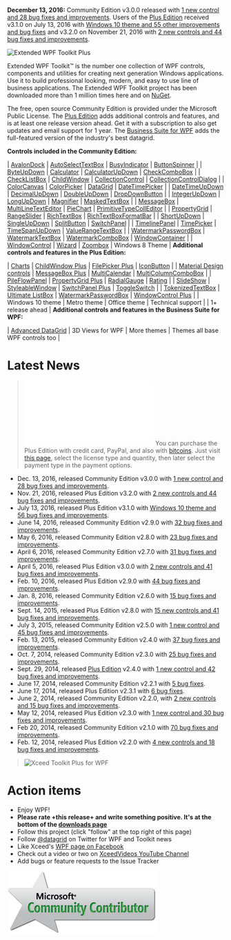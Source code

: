 **December 13, 2016:** Community Edition v3.0.0 released with [1 new control and 28 bug fixes and improvements](http://wpftoolkit.codeplex.com/wikipage?title=Improvements300). Users of the [Plus Edition](http://wpftoolkit.codeplex.com/wikipage?title=Compare%20Editions) received v3.1.0 on July 13, 2016 with [Windows 10 theme and 55 other improvements and bug fixes](http://wpftoolkit.codeplex.com/wikipage?title=Improvements300#Plus310) and v3.2.0 on November 21, 2016 with [2 new controls and 44 bug fixes and improvements](http://wpftoolkit.codeplex.com/wikipage?title=Improvements300#Plus320).

![Extended WPF Toolkit Plus](Home_big-banner-toolkit.png|https://wpftoolkit.codeplex.com/wikipage?title=Compare%20Editions)

Extended WPF Toolkit™ is the number one collection of WPF controls, components and utilities for creating next generation Windows applications. Use it to build professional looking, modern, and easy to use line of business applications. The Extended WPF Toolkit project has been downloaded more than 1 million times here and on [NuGet](http://www.nuget.org/packages/Extended.Wpf.Toolkit/).

The free, open source Community Edition is provided under the Microsoft Public License. The [Plus Edition](https://wpftoolkit.codeplex.com/wikipage?title=Compare%20Editions) adds additional controls and features, and is at least one release version ahead. Get it with a subscription to also get updates and email support for 1 year. The [Business Suite for WPF](https://xceed.com/xceed-business-suite-for-wpf/) adds the full-featured version of the industry's best datagrid.

**Controls included in the Community Edition:**

| [AvalonDock](AvalonDock) | [AutoSelectTextBox](AutoSelectTextBox) | [BusyIndicator](BusyIndicator) | [ButtonSpinner](ButtonSpinner) | 
| [ByteUpDown](ByteUpDown) | [Calculator](Calculator) | [CalculatorUpDown](CalculatorUpDown) | [CheckComboBox](CheckComboBox) |
| [CheckListBox](CheckListBox) | [ChildWindow](ChildWindow) | [CollectionControl](CollectionControl) | [CollectionControlDialog](CollectionControlDialog) |
| [ColorCanvas](ColorCanvas) | [ColorPicker](ColorPicker) | [DataGrid](DataGrid) | [DateTimePicker](DateTimePicker) |
| [DateTimeUpDown](DateTimeUpDown) | [DecimalUpDown](DecimalUpDown) | [DoubleUpDown](DoubleUpDown) | [DropDownButton](DropDownButton) |
| [IntegerUpDown](IntegerUpDown) | [LongUpDown](LongUpDown) | [Magnifier](Magnifier) | [MaskedTextBox](MaskedTextBox) |
| [MessageBox](MessageBox) | [MultiLineTextEditor](MultiLineTextEditor) | [PieChart](PieChart) | [PrimitiveTypeCollEditor](https://wpftoolkit.codeplex.com/wikipage?title=PrimitiveTypeCollectionEditor) |
| [PropertyGrid](PropertyGrid) | [RangeSlider](RangeSlider) | [RichTextBox](RichTextBox) | [RichTextBoxFormatBar](RichTextBoxFormatBar) |
| [ShortUpDown](ShortUpDown) | [SingleUpDown](SingleUpDown) | [SplitButton](SplitButton) | [SwitchPanel](SwitchPanel) | 
| [TimelinePanel](TimelinePanel) | [TimePicker](TimePicker) | [TimeSpanUpDown](TimeSpanUpDown) | [ValueRangeTextBox](ValueRangeTextBox) |
| [WatermarkPasswordBox](WatermarkPasswordBox) | [WatermarkTextBox](WatermarkTextBox) | [WatermarkComboBox](WatermarkComboBox) | [WindowContainer](WindowContainer) |
| [WindowControl](WindowControl) | [Wizard](Wizard) | [Zoombox](Zoombox) | Windows 8 Theme |
**Additional controls and features in the Plus Edition:**

| [Charts](Charts) | [ChildWindow Plus](ChildWindow-Plus) | [FilePicker Plus](FilePicker-Plus) | [IconButton](IconButton) |
| [Material Design controls](Material-Design-controls) | [MessageBox Plus](MessageBox-Plus) | [MultiCalendar](MultiCalendar) | [MultiColumnComboBox](MultiColumnComboBox) |
| [PileFlowPanel](PileFlowPanel) | [PropertyGrid Plus](PropertyGrid-Plus) | [RadialGauge](RadialGauge) | [Rating](Rating) |
| [SlideShow](SlideShow) | [StyleableWindow](StyleableWindow) | [SwitchPanel Plus](SwitchPanel-Plus) | [ToggleSwitch](ToggleSwitch) |
| [TokenizedTextBox](TokenizedTextBox) | [Ultimate ListBox](Ultimate-ListBox) | [WatermarkPasswordBox](WatermarkPasswordBox) | [WindowControl Plus](WindowControl-Plus) |
| Windows 10 theme | Metro theme | Office theme | Technical support |
| 1+ release ahead |
**Additional controls and features in the Business Suite for WPF:**

| [Advanced DataGrid](Advanced-DataGrid) | 3D Views for WPF | More themes | Themes all base WPF controls too |
# Latest News

>![Bitcoin](Home_bitcoin-logo-96x20.png|http://bitcoin.org) You can purchase the Plus Edition with credit card, PayPal, and also with [bitcoins](http://bitcoin.org). Just visit [this page](https://xceed.com/product/xceed-toolkit-plus-for-wpf/), select the license type and quantity, then later select the payment type in the payment options.

* Dec. 13, 2016, released Community Edition v3.0.0 with [1 new control and 28 bug fixes and improvements](http://wpftoolkit.codeplex.com/wikipage?title=Improvements300).
* Nov. 21, 2016, released Plus Edition v3.2.0 with [2 new controls and 44 bug fixes and improvements](http://wpftoolkit.codeplex.com/wikipage?title=Improvements300#Plus320).
* July 13, 2016, released Plus Edition v3.1.0 with [Windows 10 theme and 56 bug fixes and improvements](http://wpftoolkit.codeplex.com/wikipage?title=Improvements290#Plus310).
* June 14, 2016, released Community Edition v2.9.0 with [32 bug fixes and improvements](http://wpftoolkit.codeplex.com/wikipage?title=Improvements290).
* May 6, 2016, released Community Edition v2.8.0 with [23 bug fixes and improvements](http://wpftoolkit.codeplex.com/wikipage?title=Improvements280).
* April 6, 2016, released Community Edition v2.7.0 with [31 bug fixes and improvements](http://wpftoolkit.codeplex.com/wikipage?title=Improvements270).
* April 5, 2016, released Plus Edition v3.0.0 with [2 new controls and 41 bug fixes and improvements](http://wpftoolkit.codeplex.com/wikipage?title=Improvements270#Plus300). 
* Feb. 10, 2016, released Plus Edition v2.9.0 with [44 bug fixes and improvements](http://wpftoolkit.codeplex.com/wikipage?title=Improvements270#Plus290). 
* Jan. 8, 2016, released Community Edition v2.6.0 with [15 bug fixes and improvements](http://wpftoolkit.codeplex.com/wikipage?title=Improvements260).
* Sept. 14, 2015, released Plus Edition v2.8.0 with [15 new controls and 41 bug fixes and improvements](http://wpftoolkit.codeplex.com/wikipage?title=Improvements260#Plus280). 
* July 3, 2015, released Community Edition v2.5.0 with [1 new control and 45 bug fixes and improvements](http://wpftoolkit.codeplex.com/wikipage?title=Improvements250#Community250).
* Feb. 13, 2015, released Community Edition v2.4.0 with [37 bug fixes and improvements](http://wpftoolkit.codeplex.com/wikipage?title=Improvements240#Community240).
* Oct. 7, 2014, released Community Edition v2.3.0 with [25 bug fixes and improvements](http://wpftoolkit.codeplex.com/wikipage?title=Improvements230#Community230).
* Sept. 29, 2014, released [Plus Edition](http://wpftoolkit.com) v2.4.0 with [1 new control and 42 bug fixes and improvements](http://wpftoolkit.codeplex.com/wikipage?title=Improvements230#Plus240).
* June 17, 2014, released Community Edition v2.2.1 with [5 bug fixes](http://wpftoolkit.codeplex.com/wikipage?title=Improvements220#Community221).
* June 17, 2014, released Plus Edition v2.3.1 with [6 bug fixes](http://wpftoolkit.codeplex.com/wikipage?title=Improvements220#Plus231).
* June 2, 2014, released Community Edition v2.2.0, with [2 new controls and 15 bug fixes and improvements](http://wpftoolkit.codeplex.com/wikipage?title=Improvements220#Community220).
* May 12, 2014, released Plus Edition v2.3.0 with [1 new control and 30 bug fixes and improvements](http://wpftoolkit.codeplex.com/wikipage?title=Improvements220#Plus230).
* Feb 20, 2014, released Community Edition v2.1.0 with [70 bug fixes and improvements](http://wpftoolkit.codeplex.com/wikipage?title=Improvements210#Community210).
* Feb. 12, 2014, released Plus Edition v2.2.0 with [4 new controls and 18 bug fixes and improvements](http://wpftoolkit.codeplex.com/wikipage?title=Improvements220#Plus220). 

>![Xceed Toolkit Plus for WPF](Home_product_wpf_toolkit_plus_horizontal-300x53.png|https://xceed.com/xceed-toolkit-plus-for-wpf/)

# Action items

* Enjoy WPF!
* **Please rate +this release+ and write something positive. It's at the bottom of the [downloads page](https://wpftoolkit.codeplex.com/releases/view/615196#ReviewsAnchor)**
* Follow this project (click "follow" at the top right of this page)
* Follow [@datagrid](http://twitter.com/datagrid) on Twitter for WPF and Toolkit news
* Like Xceed's [WPF page on Facebook](http://facebook.com/datagrids)
* Check out a video or two on [XceedVideos YouTube Channel](http://youtube.com/XceedVideos) 
* Add bugs or feature requests to the Issue Tracker

![](Home_community-full.png)